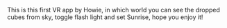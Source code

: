 This is this first VR app by Howie, in which world you can see the dropped cubes from sky, toggle flash light and set Sunrise, hope you enjoy it! 
